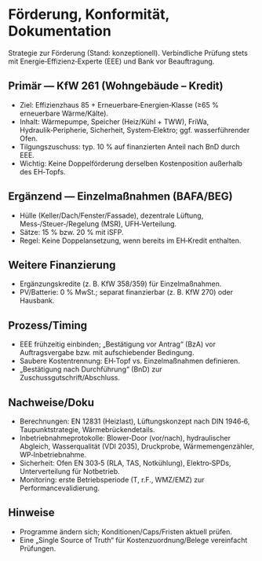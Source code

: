 # Förderung, Konformität, Dokumentation

Strategie zur Förderung (Stand: konzeptionell). Verbindliche Prüfung stets mit Energie‑Effizienz‑Experte (EEE) und Bank vor Beauftragung.

## Primär — KfW 261 (Wohngebäude – Kredit)

- Ziel: Effizienzhaus 85 + Erneuerbare‑Energien‑Klasse (≥65 % erneuerbare Wärme/Kälte).
- Inhalt: Wärmepumpe, Speicher (Heiz/Kühl + TWW), FriWa, Hydraulik‑Peripherie, Sicherheit, System‑Elektro; ggf. wasserführender Ofen.
- Tilgungszuschuss: typ. 10 % auf finanzierten Anteil nach BnD durch EEE.
- Wichtig: Keine Doppelförderung derselben Kostenposition außerhalb des EH‑Topfs.

## Ergänzend — Einzelmaßnahmen (BAFA/BEG)

- Hülle (Keller/Dach/Fenster/Fassade), dezentrale Lüftung, Mess‑/Steuer‑/Regelung (MSR), UFH‑Verteilung.
- Sätze: 15 % bzw. 20 % mit iSFP.
- Regel: Keine Doppelansetzung, wenn bereits im EH‑Kredit enthalten.

## Weitere Finanzierung

- Ergänzungskredite (z. B. KfW 358/359) für Einzelmaßnahmen.
- PV/Batterie: 0 % MwSt.; separat finanzierbar (z. B. KfW 270) oder Hausbank.

## Prozess/Timing

- EEE frühzeitig einbinden; „Bestätigung vor Antrag“ (BzA) vor Auftragsvergabe bzw. mit aufschiebender Bedingung.
- Saubere Kostentrennung: EH‑Topf vs. Einzelmaßnahmen definieren.
- „Bestätigung nach Durchführung“ (BnD) zur Zuschussgutschrift/Abschluss.

## Nachweise/Doku

- Berechnungen: EN 12831 (Heizlast), Lüftungskonzept nach DIN 1946‑6, Taupunktstrategie, Wärmebrückendetails.
- Inbetriebnahmeprotokolle: Blower‑Door (vor/nach), hydraulischer Abgleich, Wasserqualität (VDI 2035), Druckprobe, Wärmemengenzähler, WP‑Inbetriebnahme.
- Sicherheit: Ofen EN 303‑5 (RLA, TAS, Notkühlung), Elektro‑SPDs, Unterverteilung für Notbetrieb.
- Monitoring: erste Betriebsperiode (T, r.F., WMZ/EMZ) zur Performancevalidierung.

## Hinweise

- Programme ändern sich; Konditionen/Caps/Fristen aktuell prüfen.
- Eine „Single Source of Truth“ für Kostenzuordnung/Belege vereinfacht Prüfungen.
